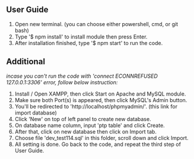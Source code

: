 ## User Guide

1. Open new terminal. (you can choose either powershell, cmd, or git bash) 
2. Type '$ npm install' to install module then press Enter.
3. After installation finished, type '$ npm start' to run the code.

## Additional
*incase you can't run the code with 'connect ECONNREFUSED 127.0.0.1:3306' error, follow below instruction:*
1. Install / Open XAMPP, then click Start on Apache and MySQL module.
2. Make sure both Port(s) is appeared, then click MySQL's Admin button.
3. You'll be redirected to 'http://localhost/phpmyadmin/'. (this link for import database)
4. Click 'New' on top of left panel to create new database.
5. On database name column, input 'ptp table' and click Create.
6. After that, click on new database then click on Import tab.
7. Choose file 'dev_test114.sql' in this folder, scroll down and click Import.
8. All setting is done. Go back to the code, and repeat the third step of User Guide.